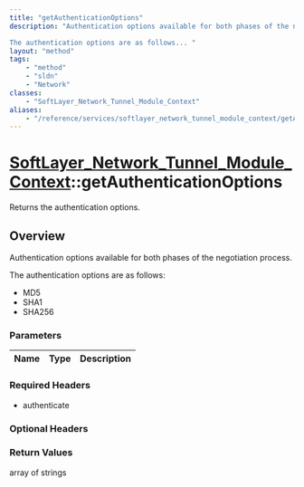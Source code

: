 ```yaml
---
title: "getAuthenticationOptions"
description: "Authentication options available for both phases of the negotiation process. 

The authentication options are as follows... "
layout: "method"
tags:
    - "method"
    - "sldn"
    - "Network"
classes:
    - "SoftLayer_Network_Tunnel_Module_Context"
aliases:
    - "/reference/services/softlayer_network_tunnel_module_context/getAuthenticationOptions"
---
```

# [SoftLayer_Network_Tunnel_Module_Context](/reference/services/SoftLayer_Network_Tunnel_Module_Context)::getAuthenticationOptions

Returns the authentication options.


## Overview 
Authentication options available for both phases of the negotiation process. 

The authentication options are as follows: 
* MD5
* SHA1
* SHA256

### Parameters 
|Name | Type | Description |
| --- | --- | --- |


### Required Headers
* authenticate

### Optional Headers

### Return Values
array of strings

